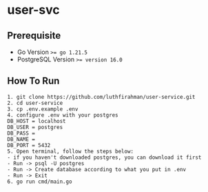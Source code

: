 # user-svc

## Prerequisite
- Go Version ``>= go 1.21.5``
- PostgreSQL Version ``>= version 16.0``

## How To Run
```
1. git clone https://github.com/luthfirahman/user-service.git
2. cd user-service
3. cp .env.example .env
4. configure .env with your postgres
DB_HOST = localhost
DB_USER = postgres
DB_PASS = 
DB_NAME = 
DB_PORT = 5432
5. Open terminal, follow the steps below:
- if you haven't downloaded postgres, you can download it first
- Run -> psql -U postgres
- Run -> Create database according to what you put in .env
- Run -> Exit
6. go run cmd/main.go
```
